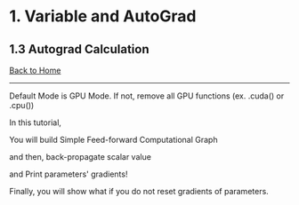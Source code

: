 # 1. Variable and AutoGrad

## 1.3 Autograd Calculation

[Back to Home](https://github.com/taeoh-kim/Pytorch_Tutorial)

---

Default Mode is GPU Mode. If not, remove all GPU functions (ex. .cuda() or .cpu())

In this tutorial,

You will build Simple Feed-forward Computational Graph

and then, back-propagate scalar value

and Print parameters' gradients!

Finally, you will show what if you do not reset gradients of parameters.